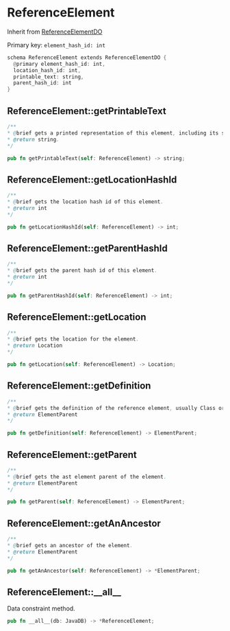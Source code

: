 # ReferenceElement

Inherit from [ReferenceElementDO](./ReferenceElementDO.md)

Primary key: `element_hash_id: int`

```rust
schema ReferenceElement extends ReferenceElementDO {
  @primary element_hash_id: int,
  location_hash_id: int,
  printable_text: string,
  parent_hash_id: int
}
```
## ReferenceElement::getPrintableText

```java
/**
* @brief gets a printed representation of this element, including its structure where applicable.
* @return string.
*/
```
```rust
pub fn getPrintableText(self: ReferenceElement) -> string;
```
## ReferenceElement::getLocationHashId

```java
/**
* @brief gets the location hash id of this element.
* @return int
*/
```
```rust
pub fn getLocationHashId(self: ReferenceElement) -> int;
```
## ReferenceElement::getParentHashId

```java
/**
* @brief gets the parent hash id of this element.
* @return int
*/
```
```rust
pub fn getParentHashId(self: ReferenceElement) -> int;
```
## ReferenceElement::getLocation

```java
/**
* @brief gets the location for the element.
* @return Location
*/
```
```rust
pub fn getLocation(self: ReferenceElement) -> Location;
```
## ReferenceElement::getDefinition

```java
/**
* @brief gets the definition of the reference element, usually Class or Interface.
* @return ElementParent 
*/
```
```rust
pub fn getDefinition(self: ReferenceElement) -> ElementParent;
```
## ReferenceElement::getParent

```java
/**
* @brief gets the ast element parent of the element.
* @return ElementParent 
*/
```
```rust
pub fn getParent(self: ReferenceElement) -> ElementParent;
```
## ReferenceElement::getAnAncestor

```java
/**
* @brief gets an ancestor of the element.
* @return ElementParent 
*/
```
```rust
pub fn getAnAncestor(self: ReferenceElement) -> *ElementParent;
```
## ReferenceElement::\_\_all\_\_

Data constraint method.

```rust
pub fn __all__(db: JavaDB) -> *ReferenceElement;
```
